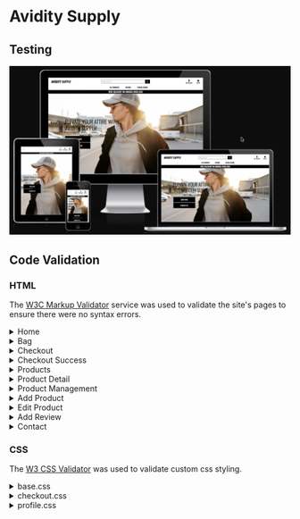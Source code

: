 # Avidity Supply

## Testing

![Website on different screen sizes](media/amir_avidity_supply.png)

## Code Validation

### HTML
The [W3C Markup Validator](https://validator.w3.org/) service was used to validate the site's pages to ensure there were no syntax errors.

<details><summary>Home</summary>
<img src="documentation/testing/html-validation.png" alt="">
</details>

<details><summary>Bag</summary>
<img src="documentation/testing/html-validation.png" alt="">
</details>

<details><summary>Checkout</summary>
<img src="documentation/testing/html-validation.png" alt="">
</details>

<details><summary>Checkout Success</summary>
<img src="documentation/testing/html-validation.png" alt="">
</details>

<details><summary>Products</summary>
<img src="documentation/testing/html-validation.png" alt="">
</details>

<details><summary>Product Detail</summary>
<img src="documentation/testing/html-validation.png" alt="">
</details>

<details><summary>Product Management</summary>
<img src="documentation/testing/html-validation.png" alt="">
</details>

<details><summary>Add Product</summary>
<img src="documentation/testing/html-validation.png" alt="">
</details>

<details><summary>Edit Product</summary>
<img src="documentation/testing/html-validation.png" alt="">
</details>

<details><summary>Add Review</summary>
<img src="documentation/testing/html-validation.png" alt="">
</details>

<details><summary>Contact</summary>
<img src="documentation/testing/html-validation.png" alt="">
</details>

### CSS
The [W3 CSS Validator](https://jigsaw.w3.org/css-validator/) was used to validate custom css styling.

<details><summary>base.css</summary>
<img src="documentation/testing/css-validation.png" alt="">
</details>

<details><summary>checkout.css</summary>
<img src="documentation/testing/css-validation.png" alt="">
</details>

<details><summary>profile.css</summary>
<img src="documentation/testing/css-validation.png" alt="">
</details>
